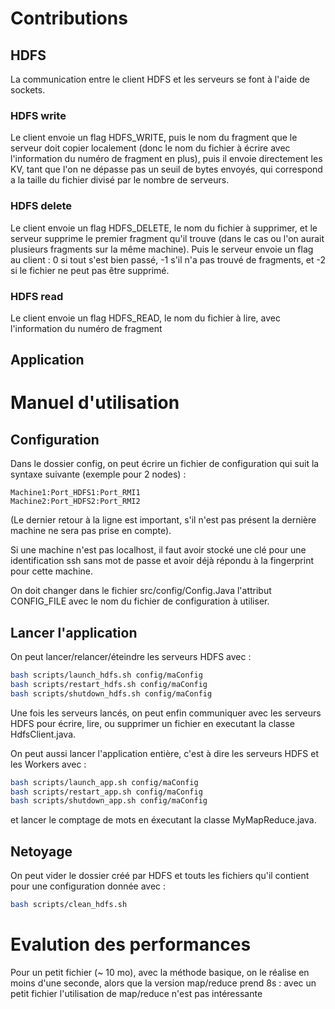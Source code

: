 # Contributions
## HDFS
La communication entre le client HDFS et les serveurs se font à l'aide de sockets. 

### HDFS write
Le client envoie un flag HDFS_WRITE, puis le nom du fragment que le serveur doit copier localement (donc 
le nom du fichier à écrire avec l'information du numéro de fragment en plus), puis il envoie directement les 
KV, tant que l'on ne dépasse pas un seuil de bytes envoyés, qui correspond a la taille du fichier divisé 
par le nombre de serveurs.

### HDFS delete
Le client envoie un flag HDFS_DELETE, le nom du fichier à supprimer, et le serveur supprime le premier 
fragment qu'il trouve (dans le cas ou l'on aurait plusieurs fragments sur la même machine). Puis le serveur 
envoie un flag au client : 0 si tout s'est bien passé, -1 s'il n'a pas trouvé de fragments, et -2 si le fichier ne peut pas être supprimé.

### HDFS read
Le client envoie un flag HDFS_READ, le nom du fichier à lire, avec l'information du numéro de fragment 

## Application 




# Manuel d'utilisation

## Configuration 

Dans le dossier config, on peut écrire un fichier de configuration qui suit la syntaxe suivante (exemple pour 2 nodes) : 
```
Machine1:Port_HDFS1:Port_RMI1
Machine2:Port_HDFS2:Port_RMI2

```
(Le dernier retour à la ligne est important, s'il n'est pas présent la dernière machine ne sera pas prise en compte).

Si une machine n'est pas localhost, il faut avoir stocké une clé pour une identification ssh sans mot de passe et avoir déjà répondu à la fingerprint pour cette machine.

On doit changer dans le fichier src/config/Config.Java l'attribut CONFIG_FILE avec le nom du fichier de configuration à utiliser.

## Lancer l'application

On peut lancer/relancer/éteindre les serveurs HDFS avec : 
```bash
bash scripts/launch_hdfs.sh config/maConfig
bash scripts/restart_hdfs.sh config/maConfig
bash scripts/shutdown_hdfs.sh config/maConfig
```

Une fois les serveurs lancés, on peut enfin communiquer avec les serveurs HDFS pour écrire, lire, ou supprimer un fichier en executant la classe HdfsClient.java.

On peut aussi lancer l'application entière, c'est à dire les serveurs HDFS et les Workers avec : 

```bash
bash scripts/launch_app.sh config/maConfig
bash scripts/restart_app.sh config/maConfig
bash scripts/shutdown_app.sh config/maConfig
```

et lancer le comptage de mots en éxecutant la classe MyMapReduce.java.
## Netoyage 

On peut vider le dossier créé par HDFS et touts les fichiers qu'il contient pour une configuration donnée avec :

```bash
bash scripts/clean_hdfs.sh
```

# Evalution des performances

Pour un petit fichier (~ 10 mo), avec la méthode basique, on le réalise en moins d'une seconde, alors que la version map/reduce prend 8s : avec un petit fichier l'utilisation de map/reduce n'est pas intéressante 

